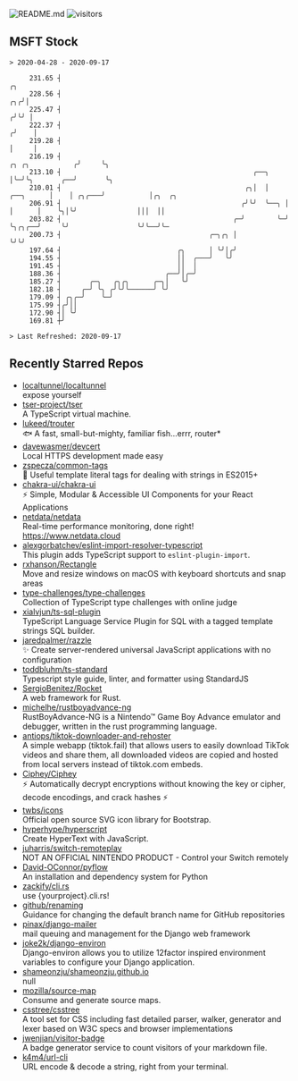 ![README.md](https://github.com/Gerhut/Gerhut/workflows/README.md/badge.svg)
![visitors](https://visitors.vercel.app/Gerhut/Gerhut?token=8cf69d1f6813d272ef062726b6070c9be4ff72038cfe5a7ded7384a8da65d866)

## MSFT Stock

```
> 2020-04-28 - 2020-09-17

     231.65 ┤                                                                                        ╭╮          
     228.56 ┤                                                                                     ╭╮╭╯│          
     225.47 ┤                                                                                    ╭╯╰╯ │          
     222.37 ┤                                                                                   ╭╯    │          
     219.28 ┤                                                                                   │     │          
     216.19 ┤                                                                  ╭╮ ╭╮           ╭╯     ╰╮         
     213.10 ┤                                                ╭──╮              │╰─╯╰╮       ╭──╯       ╰╮        
     210.01 ┤                                              ╭╮│  │    ╭──╮      │    │ ╭╮╭───╯           │╭╮  ╭╮  
     206.91 ┤                                             ╭╯╰╯  ╰──╮ │  │      │    ╰╮│╰╯               │││  ││  
     203.82 ┤                                           ╭─╯        ╰─╯  ╰╮╭╮╭──╯     ╰╯                 ╰╯╰──╯╰─ 
     200.73 ┤                                     ╭─╮╭╮ │                ╰╯╰╯                                    
     197.64 ┤                             ╭╮      │ ╰╯│╭╯                                                        
     194.55 ┤                             ││  ╭───╯   ╰╯                                                         
     191.45 ┤                             ││  │                                                                  
     188.36 ┤                          ╭──╯│╭─╯                                                                  
     185.27 ┤       ╭─╮   ╭╮╭╮      ╭─╮│   ╰╯                                                                    
     182.18 ┤     ╭─╯ ╰╮ ╭╯╰╯╰──────╯ ╰╯                                                                         
     179.09 ┤ ╭╮╭─╯    ╰─╯                                                                                       
     175.99 ┤╭╯││                                                                                                
     172.90 ┤│ ╰╯                                                                                                
     169.81 ┼╯                                                                                                   

> Last Refreshed: 2020-09-17
```

## Recently Starred Repos

- [localtunnel/localtunnel](https://github.com/localtunnel/localtunnel)  
  expose yourself
- [tser-project/tser](https://github.com/tser-project/tser)  
  A TypeScript virtual machine.
- [lukeed/trouter](https://github.com/lukeed/trouter)  
  :fish: A fast, small-but-mighty, familiar fish...errr, router*
- [davewasmer/devcert](https://github.com/davewasmer/devcert)  
  Local HTTPS development made easy
- [zspecza/common-tags](https://github.com/zspecza/common-tags)  
  🔖 Useful template literal tags for dealing with strings in ES2015+
- [chakra-ui/chakra-ui](https://github.com/chakra-ui/chakra-ui)  
  ⚡️ Simple, Modular & Accessible UI Components for your React Applications
- [netdata/netdata](https://github.com/netdata/netdata)  
  Real-time performance monitoring, done right! https://www.netdata.cloud
- [alexgorbatchev/eslint-import-resolver-typescript](https://github.com/alexgorbatchev/eslint-import-resolver-typescript)  
  This plugin adds TypeScript support to `eslint-plugin-import`.
- [rxhanson/Rectangle](https://github.com/rxhanson/Rectangle)  
  Move and resize windows on macOS with keyboard shortcuts and snap areas
- [type-challenges/type-challenges](https://github.com/type-challenges/type-challenges)  
  Collection of TypeScript type challenges with online judge
- [xialvjun/ts-sql-plugin](https://github.com/xialvjun/ts-sql-plugin)  
  TypeScript Language Service Plugin for SQL with a tagged template strings SQL builder.
- [jaredpalmer/razzle](https://github.com/jaredpalmer/razzle)  
  ✨ Create server-rendered universal JavaScript applications with no configuration
- [toddbluhm/ts-standard](https://github.com/toddbluhm/ts-standard)  
  Typescript style guide, linter, and formatter using StandardJS
- [SergioBenitez/Rocket](https://github.com/SergioBenitez/Rocket)  
  A web framework for Rust.
- [michelhe/rustboyadvance-ng](https://github.com/michelhe/rustboyadvance-ng)  
  RustBoyAdvance-NG is a Nintendo™ Game Boy Advance emulator and debugger, written in the rust programming language.
- [antiops/tiktok-downloader-and-rehoster](https://github.com/antiops/tiktok-downloader-and-rehoster)  
  A simple webapp (tiktok.fail) that allows users to easily download TikTok videos and share them, all downloaded videos are copied and hosted from local servers instead of tiktok.com embeds.
- [Ciphey/Ciphey](https://github.com/Ciphey/Ciphey)  
  ⚡ Automatically decrypt encryptions without knowing the key or cipher, decode encodings, and crack hashes ⚡
- [twbs/icons](https://github.com/twbs/icons)  
  Official open source SVG icon library for Bootstrap.
- [hyperhype/hyperscript](https://github.com/hyperhype/hyperscript)  
  Create HyperText with JavaScript.
- [juharris/switch-remoteplay](https://github.com/juharris/switch-remoteplay)  
  NOT AN OFFICIAL NINTENDO PRODUCT - Control your Switch remotely
- [David-OConnor/pyflow](https://github.com/David-OConnor/pyflow)  
  An installation and dependency system for Python
- [zackify/cli.rs](https://github.com/zackify/cli.rs)  
  use {yourproject}.cli.rs!
- [github/renaming](https://github.com/github/renaming)  
  Guidance for changing the default branch name for GitHub repositories
- [pinax/django-mailer](https://github.com/pinax/django-mailer)  
  mail queuing and management for the Django web framework
- [joke2k/django-environ](https://github.com/joke2k/django-environ)  
  Django-environ allows you to utilize 12factor inspired environment variables to configure your Django application.
- [shameonzju/shameonzju.github.io](https://github.com/shameonzju/shameonzju.github.io)  
  null
- [mozilla/source-map](https://github.com/mozilla/source-map)  
  Consume and generate source maps.
- [csstree/csstree](https://github.com/csstree/csstree)  
  A tool set for CSS including fast detailed parser, walker, generator and lexer based on W3C specs and browser implementations
- [jwenjian/visitor-badge](https://github.com/jwenjian/visitor-badge)  
  A badge generator service to count visitors of your markdown file.
- [k4m4/url-cli](https://github.com/k4m4/url-cli)  
  URL encode & decode a string, right from your terminal.
